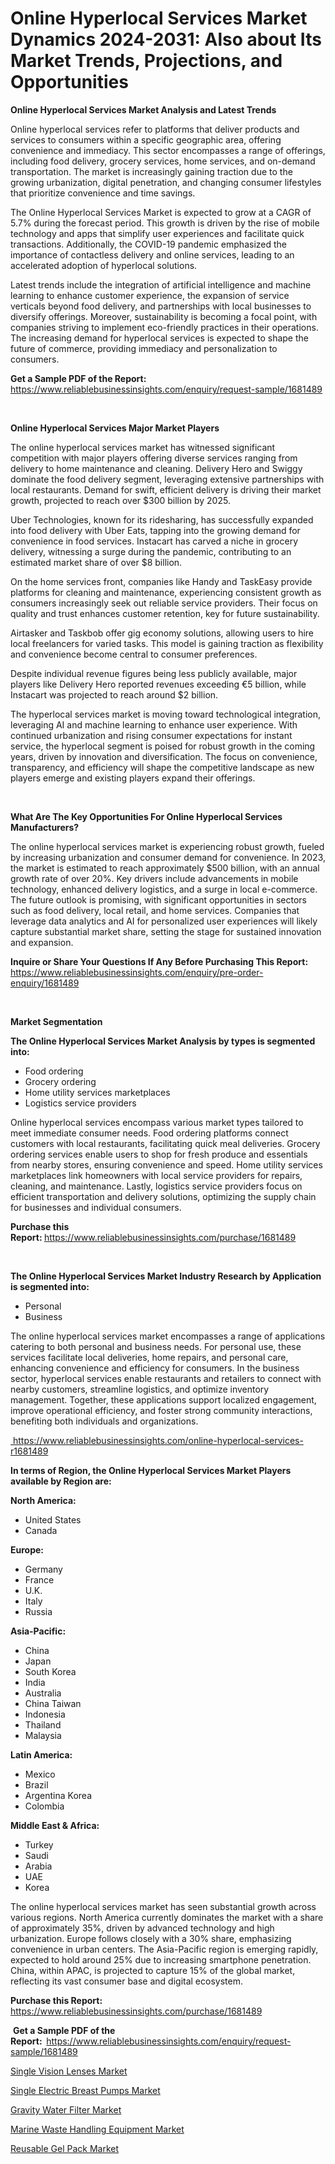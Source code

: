 <p><h1>Online Hyperlocal Services Market Dynamics 2024-2031: Also about Its Market Trends, Projections, and Opportunities</h1></p><p><strong>Online Hyperlocal Services Market Analysis and Latest Trends</strong></p>
<p><p>Online hyperlocal services refer to platforms that deliver products and services to consumers within a specific geographic area, offering convenience and immediacy. This sector encompasses a range of offerings, including food delivery, grocery services, home services, and on-demand transportation. The market is increasingly gaining traction due to the growing urbanization, digital penetration, and changing consumer lifestyles that prioritize convenience and time savings.</p><p>The Online Hyperlocal Services Market is expected to grow at a CAGR of 5.7% during the forecast period. This growth is driven by the rise of mobile technology and apps that simplify user experiences and facilitate quick transactions. Additionally, the COVID-19 pandemic emphasized the importance of contactless delivery and online services, leading to an accelerated adoption of hyperlocal solutions.</p><p>Latest trends include the integration of artificial intelligence and machine learning to enhance customer experience, the expansion of service verticals beyond food delivery, and partnerships with local businesses to diversify offerings. Moreover, sustainability is becoming a focal point, with companies striving to implement eco-friendly practices in their operations. The increasing demand for hyperlocal services is expected to shape the future of commerce, providing immediacy and personalization to consumers.</p></p>
<p><strong>Get a Sample PDF of the Report:&nbsp;</strong> <a href="https://www.reliablebusinessinsights.com/enquiry/request-sample/1681489?utm_campaign=1138&utm_medium=2&utm_source=Github&utm_content=ia&utm_term=11122024&utm_id=online-hyperlocal-services">https://www.reliablebusinessinsights.com/enquiry/request-sample/1681489</a></p>
<p>&nbsp;</p>
<p><strong>Online Hyperlocal Services Major Market Players</strong></p>
<p><p>The online hyperlocal services market has witnessed significant competition with major players offering diverse services ranging from delivery to home maintenance and cleaning. Delivery Hero and Swiggy dominate the food delivery segment, leveraging extensive partnerships with local restaurants. Demand for swift, efficient delivery is driving their market growth, projected to reach over $300 billion by 2025.</p><p>Uber Technologies, known for its ridesharing, has successfully expanded into food delivery with Uber Eats, tapping into the growing demand for convenience in food services. Instacart has carved a niche in grocery delivery, witnessing a surge during the pandemic, contributing to an estimated market share of over $8 billion.</p><p>On the home services front, companies like Handy and TaskEasy provide platforms for cleaning and maintenance, experiencing consistent growth as consumers increasingly seek out reliable service providers. Their focus on quality and trust enhances customer retention, key for future sustainability.</p><p>Airtasker and Taskbob offer gig economy solutions, allowing users to hire local freelancers for varied tasks. This model is gaining traction as flexibility and convenience become central to consumer preferences.</p><p>Despite individual revenue figures being less publicly available, major players like Delivery Hero reported revenues exceeding €5 billion, while Instacart was projected to reach around $2 billion. </p><p>The hyperlocal services market is moving toward technological integration, leveraging AI and machine learning to enhance user experience. With continued urbanization and rising consumer expectations for instant service, the hyperlocal segment is poised for robust growth in the coming years, driven by innovation and diversification. The focus on convenience, transparency, and efficiency will shape the competitive landscape as new players emerge and existing players expand their offerings.</p></p>
<p>&nbsp;</p>
<p><strong>What Are The Key Opportunities For Online Hyperlocal Services Manufacturers?</strong></p>
<p><p>The online hyperlocal services market is experiencing robust growth, fueled by increasing urbanization and consumer demand for convenience. In 2023, the market is estimated to reach approximately $500 billion, with an annual growth rate of over 20%. Key drivers include advancements in mobile technology, enhanced delivery logistics, and a surge in local e-commerce. The future outlook is promising, with significant opportunities in sectors such as food delivery, local retail, and home services. Companies that leverage data analytics and AI for personalized user experiences will likely capture substantial market share, setting the stage for sustained innovation and expansion.</p></p>
<p><strong>Inquire or Share Your Questions If Any Before Purchasing This Report:</strong> <a href="https://www.reliablebusinessinsights.com/enquiry/pre-order-enquiry/1681489?utm_campaign=1138&utm_medium=2&utm_source=Github&utm_content=ia&utm_term=11122024&utm_id=online-hyperlocal-services">https://www.reliablebusinessinsights.com/enquiry/pre-order-enquiry/1681489</a></p>
<p>&nbsp;</p>
<p><strong>Market Segmentation</strong></p>
<p><strong>The Online Hyperlocal Services Market Analysis by types is segmented into:</strong></p>
<p><ul><li>Food ordering</li><li>Grocery ordering</li><li>Home utility services marketplaces</li><li>Logistics service providers</li></ul></p>
<p><p>Online hyperlocal services encompass various market types tailored to meet immediate consumer needs. Food ordering platforms connect customers with local restaurants, facilitating quick meal deliveries. Grocery ordering services enable users to shop for fresh produce and essentials from nearby stores, ensuring convenience and speed. Home utility services marketplaces link homeowners with local service providers for repairs, cleaning, and maintenance. Lastly, logistics service providers focus on efficient transportation and delivery solutions, optimizing the supply chain for businesses and individual consumers.</p></p>
<p><strong>Purchase this Report:&nbsp;</strong><a href="https://www.reliablebusinessinsights.com/purchase/1681489?utm_campaign=1138&utm_medium=2&utm_source=Github&utm_content=ia&utm_term=11122024&utm_id=online-hyperlocal-services">https://www.reliablebusinessinsights.com/purchase/1681489</a></p>
<p>&nbsp;</p>
<p><strong>The Online Hyperlocal Services Market Industry Research by Application is segmented into:</strong></p>
<p><ul><li>Personal</li><li>Business</li></ul></p>
<p><p>The online hyperlocal services market encompasses a range of applications catering to both personal and business needs. For personal use, these services facilitate local deliveries, home repairs, and personal care, enhancing convenience and efficiency for consumers. In the business sector, hyperlocal services enable restaurants and retailers to connect with nearby customers, streamline logistics, and optimize inventory management. Together, these applications support localized engagement, improve operational efficiency, and foster strong community interactions, benefiting both individuals and organizations.</p></p>
<p><a href="https://www.reliablebusinessinsights.com/online-hyperlocal-services-r1681489?utm_campaign=1138&utm_medium=2&utm_source=Github&utm_content=ia&utm_term=11122024&utm_id=online-hyperlocal-services">&nbsp;https://www.reliablebusinessinsights.com/online-hyperlocal-services-r1681489</a></p>
<p><strong>In terms of Region, the Online Hyperlocal Services Market Players available by Region are:</strong></p>
<p>
    <p> <strong> North America: </strong>
        <ul>
            <li>United States</li>
            <li>Canada</li>
        </ul>
        </p> 
    <p> <strong> Europe: </strong>
        <ul>
            <li>Germany</li>
            <li>France</li>
            <li>U.K.</li>
            <li>Italy</li>
            <li>Russia</li>
        </ul>
        </p> 
    <p> <strong> Asia-Pacific: </strong>
        <ul>
            <li>China</li>
            <li>Japan</li>
            <li>South Korea</li>
            <li>India</li>
            <li>Australia</li>
            <li>China Taiwan</li>
            <li>Indonesia</li>
            <li>Thailand</li>
            <li>Malaysia</li>
        </ul>
        </p> 
    <p> <strong> Latin America: </strong>
        <ul>
            <li>Mexico</li>
            <li>Brazil</li>
            <li>Argentina Korea</li>
            <li>Colombia</li>
        </ul>
        </p> 
    <p> <strong> Middle East & Africa: </strong>
        <ul>
            <li>Turkey</li>
            <li>Saudi</li>
            <li>Arabia</li>
            <li>UAE</li>
            <li>Korea</li>
        </ul>
    </p>
    </p>
<p><p>The online hyperlocal services market has seen substantial growth across various regions. North America currently dominates the market with a share of approximately 35%, driven by advanced technology and high urbanization. Europe follows closely with a 30% share, emphasizing convenience in urban centers. The Asia-Pacific region is emerging rapidly, expected to hold around 25% due to increasing smartphone penetration. China, within APAC, is projected to capture 15% of the global market, reflecting its vast consumer base and digital ecosystem.</p></p>
<p><strong>Purchase this Report: </strong><a href="https://www.reliablebusinessinsights.com/purchase/1681489?utm_campaign=1138&utm_medium=2&utm_source=Github&utm_content=ia&utm_term=11122024&utm_id=online-hyperlocal-services">https://www.reliablebusinessinsights.com/purchase/1681489</a></p>
<p>&nbsp;<strong>Get a Sample PDF of the Report:&nbsp;&nbsp;</strong><a href="https://www.reliablebusinessinsights.com/enquiry/request-sample/1681489?utm_campaign=1138&utm_medium=2&utm_source=Github&utm_content=ia&utm_term=11122024&utm_id=online-hyperlocal-services">https://www.reliablebusinessinsights.com/enquiry/request-sample/1681489</a></p>
<p><strong></strong></p>
<p><p><a href="https://www.linkedin.com/pulse/analyzing-hashub-gbd8f?utm_campaign=1138&utm_medium=2&utm_source=Github&utm_content=ia&utm_term=11122024&utm_id=online-hyperlocal-services">Single Vision Lenses Market</a></p><p><a href="https://www.linkedin.com/pulse/value-segment-market-share-analysis-single-electric-breast-fwcyf?utm_campaign=1138&utm_medium=2&utm_source=Github&utm_content=ia&utm_term=11122024&utm_id=online-hyperlocal-services">Single Electric Breast Pumps Market</a></p><p><a href="https://www.linkedin.com/pulse/gravity-water-filter-market-expected-see-strong-growth-competition-ve8vf?utm_campaign=1138&utm_medium=2&utm_source=Github&utm_content=ia&utm_term=11122024&utm_id=online-hyperlocal-services">Gravity Water Filter Market</a></p><p><a href="https://github.com/jerhoskinson197676/Market-Research-Report-List-1/blob/main/marine-waste-handling-equipment-market.md?utm_campaign=1138&utm_medium=2&utm_source=Github&utm_content=ia&utm_term=11122024&utm_id=online-hyperlocal-services">Marine Waste Handling Equipment Market</a></p><p><a href="https://www.linkedin.com/pulse/reusable-gel-pack-market-trends-drivers-forecasted-cagr-96-2024-2031-mekce?utm_campaign=1138&utm_medium=2&utm_source=Github&utm_content=ia&utm_term=11122024&utm_id=online-hyperlocal-services">Reusable Gel Pack Market</a></p></p>
